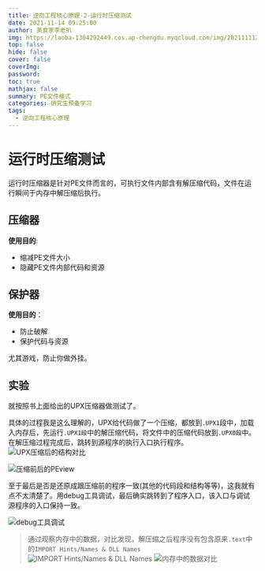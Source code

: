 ```yaml
---
title: 逆向工程核心原理-2-运行时压缩测试
date: 2021-11-14 09:25:00
author: 美食家李老叭
img: https://laoba-1304292449.cos.ap-chengdu.myqcloud.com/img/20211111205602.png
top: false
hide: false
cover: false
coverImg: 
password: 
toc: true
mathjax: false
summary: PE文件格式
categories: 研究生预备学习
tags:
  - 逆向工程核心原理
---
```


# 运行时压缩测试

运行时压缩器是针对PE文件而言的，可执行文件内部含有解压缩代码，文件在运行瞬间于内存中解压缩后执行。

## 压缩器

**使用目的**: 

- 缩减PE文件大小
- 隐藏PE文件内部代码和资源

## 保护器

**使用目的**：

- 防止破解
- 保护代码与资源

尤其游戏，防止你做外挂。

## 实验

就按照书上面给出的UPX压缩器做测试了。

具体的过程我是这么理解的，UPX给代码做了一个压缩，都放到`.UPX1`段中，加载入内存后，先运行`.UPX1段`中的解压缩代码，将文件中的压缩代码放到`.UPX0段`中。在解压缩过程完成后，跳转到源程序的执行入口执行程序。
![UPX压缩后的结构对比](https://laoba-1304292449.cos.ap-chengdu.myqcloud.com/img/20211115113255.png)

![压缩前后的PEview](https://laoba-1304292449.cos.ap-chengdu.myqcloud.com/img/20211115111250.png)

至于最后是否是还原成跟压缩前的程序一致(其他的代码段和结构等等)，这我就有点不太清楚了。用debug工具调试，最后确实跳转到了程序入口，该入口与调试源程序的入口保持一致。

![debug工具调试](https://laoba-1304292449.cos.ap-chengdu.myqcloud.com/img/20211115111627.png)

> 通过观察内存中的数据，对比发现，解压缩之后程序没有包含原来`.text`中的`IMPORT Hints/Names & DLL Names`
![IMPORT Hints/Names & DLL Names](https://laoba-1304292449.cos.ap-chengdu.myqcloud.com/img/20211115112308.png)
![内存中的数据对比](https://laoba-1304292449.cos.ap-chengdu.myqcloud.com/img/20211115112433.png)